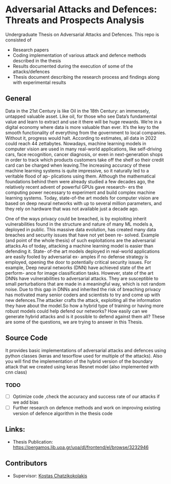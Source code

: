 # Adversarial Attacks and Defences: Threats and Prospects Analysis 
Undergraduate Thesis on Adversarial Attacks and Defences. This repo is consisted of 
- Research papers
- Coding implementation of various attack and defence methods described in the thesis
- Results documented during the execution of some of the attacks/defences
- Thesis document describing the research process and findings along with experimental results

## General 
Data in the 21st Century is like Oil in the 18th Century: an immensely, untapped valuable asset. Like oil, for those who see Data’s fundamental value and learn to extract and use it there will be huge rewards. We’re in a digital economy where data is more valuable than ever. It’s the key to the smooth functionality of everything from the government to local companies. Without it, progress would halt. According to estimates, all data in 2022 could
reach 44 zettabytes. Nowadays, machine learning models in computer vision are used
in many real-world applications, like self-driving cars, face recognition, cancer diagnosis,
or even in next-generation shops in order to track which products customers take off the
shelf so their credit card can be charged when leaving.The increasing accuracy of these
machine learning systems is quite impressive, so it naturally led to a veritable flood of ap-
plications using them. Although the mathematical foundations behind them were already
studied a few decades ago, the relatively recent advent of powerful GPUs gave research-
ers the computing power necessary to experiment and build complex machine learning
systems. Today, state-of-the art models for computer vision are based on deep neural
networks with up to several million parameters, and they rely on hardware that was not
available just a decade ago.

One of the ways privacy could be breached, is by exploiting inherit vulnerabilities found
in the structure and nature of many ML models a, deployed in public. This massive data
evolution, has created many data breaches and security issues that have not yet been re-
solved. Example (and point of the whole thesis) of such exploitations are the adversarial
attacks.As of today, attacking a machine learning model is easier than defending it. State-
of-the art models deployed in real-world applications are easily fooled by adversarial ex-
amples if no defense strategy is employed, opening the door to potentially critical security
issues. For example, Deep neural networks (DNN) have achieved state of the art perform-
ance for image classification tasks. However, state of the art DNNs have vulnerabilities
to adversarial attacks. They are susceptible to small perturbations that are made in a
meaningful way, which is not random noise.
Due to this gap in DNNs and inherited the risk of breaching privacy has motivated many
senior coders and scientists to try and come up with new defences.The attacker crafts the
attack, exploiting all the information they have about the model.So how a hybrid type of
training or having more robust models could help defend our networks? How easily can
we generate hybrid attacks and is it possible to defend against them all?
These are some of the questions, we are trying to answer in this Thesis.

## Source Code
 It provides basic implementations of adversarial attacks and defences using python classes (keras and tesorflow used for multiple of the attacks).
 Also you will find the implementation of the hybrid version of the boundary attack that we created using keras Resnet model (also implemented with cnn class)

### TODO
- [ ] Optimize code ,check the accuracy and success rate of our attacks if we add bias
- [ ] Further research on defence methods and work on improving existing version of defence algorithm in the thesis code

## Links:
- Thesis Publication: https://pergamos.lib.uoa.gr/uoa/dl/frontend/el/browse/3232946

## Contributors
- Supervisor: [Kostas Chatzikokolakis](https://www.chatzi.org/)
